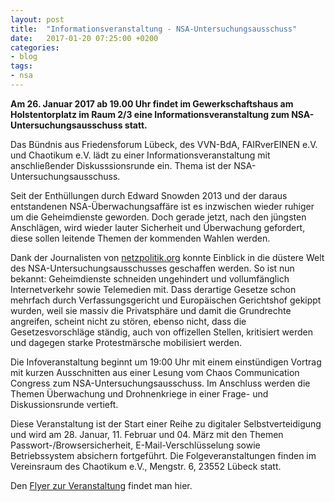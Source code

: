 ```yaml
---
layout: post
title:  "Informationsveranstaltung - NSA-Untersuchungsausschuss"
date:   2017-01-20 07:25:00 +0200
categories:
- blog
tags:
- nsa
---
```

**Am 26. Januar 2017 ab 19.00 Uhr findet im Gewerkschaftshaus am Holstentorplatz im Raum 2/3 eine Informationsveranstaltung zum NSA-Untersuchungsausschuss statt.**
<!--more-->
Das Bündnis aus Friedensforum Lübeck, des VVN-BdA, FAIRverEINEN e.V. und Chaotikum e.V. lädt zu einer Informationsveranstaltung mit anschließender Diskusssionsrunde ein. Thema ist der NSA-Untersuchungsausschuss.

Seit der Enthüllungen durch Edward Snowden 2013 und der daraus entstandenen NSA-Überwachungsaffäre ist es inzwischen wieder ruhiger um die Geheimdienste geworden. Doch gerade jetzt, nach den jüngsten Anschlägen, wird wieder lauter Sicherheit und Überwachung gefordert, diese sollen leitende Themen der kommenden Wahlen werden.

Dank der Journalisten von [netzpolitik.org](http://netzpolitik.org/) konnte Einblick in die düstere Welt des NSA-Untersuchungsausschusses geschaffen werden. So ist nun bekannt: Geheimdienste schneiden ungehindert und vollumfänglich Internetverkehr sowie Telemedien mit. Dass derartige Gesetze schon mehrfach durch Verfassungsgericht und Europäischen Gerichtshof gekippt wurden, weil sie massiv die Privatsphäre und damit die Grundrechte angreifen, scheint nicht zu stören, ebenso nicht, dass die Gesetzesvorschläge ständig, auch von offizellen Stellen, kritisiert werden und dagegen starke Protestmärsche mobilisiert werden.

Die Infoveranstaltung beginnt um 19:00 Uhr mit einem einstündigen Vortrag mit kurzen Ausschnitten aus einer Lesung vom Chaos Communication Congress zum NSA-Untersuchungsausschuss. Im Anschluss werden die Themen Überwachung und Drohnenkriege in einer Frage- und Diskussionsrunde vertieft.

Diese Veranstaltung ist der Start einer Reihe zu digitaler Selbstverteidigung und wird am 28. Januar, 11. Februar und 04. März mit den Themen Passwort-/Browsersicherheit, E-Mail-Verschlüsselung sowie Betriebssystem absichern fortgeführt. Die Folgeveranstaltungen finden im Vereinsraum des Chaotikum e.V., Mengstr. 6, 23552 Lübeck statt.

Den [Flyer zur Veranstaltung](https://chaotikum.org/_media/presse:flyernsauntersuchung.pdf) findet man hier.
